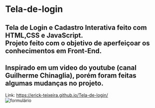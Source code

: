 # Tela-de-login
## Tela de Login e Cadastro Interativa feito com HTML,CSS e JavaScript.<br>Projeto feito com o objetivo de aperfeiçoar os conhecimentos em Front-End.
## Inspirado em um video do youtube (canal Guilherme Chinaglia), porém foram feitas algumas mudanças no projeto.

Link: https://erick-teixeira.github.io/Tela-de-login/ 
<br>
![formulário](https://user-images.githubusercontent.com/76793266/110835753-fbaeec80-827d-11eb-9c7f-6f5eacf8dfaf.png)
